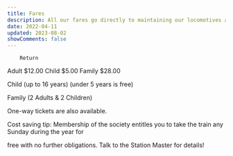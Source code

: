 ```yaml
---
title: Fares
description: All our fares go directly to maintaining our locomotives and railway.
date: 2022-04-11
updated: 2023-08-02
showComments: false
---
```


  	  	Return
Adult 	  	$12.00
Child 	  	$5.00
Family 	  	$28.00

Child (up to 16 years)  (under 5 years is free)

Family (2 Adults & 2 Children)

 

One-way tickets are also available.

 

Cost saving tip: Membership of the society entitles you to take the train any Sunday during the year for

free with no further obligations. Talk to the Station Master for details!